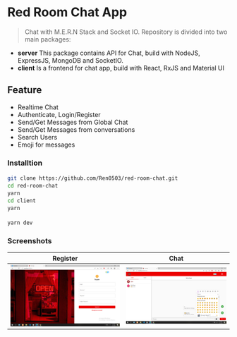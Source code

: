 # Red Room Chat App

> Chat with M.E.R.N Stack and Socket IO. Repository is divided into two main packages:

- **server** This package contains API for Chat, build with NodeJS, ExpressJS, MongoDB and SocketIO.
- **client** Is a frontend for chat app, build with React, RxJS and Material UI

## Feature

- Realtime Chat
- Authenticate, Login/Register
- Send/Get Messages from Global Chat
- Send/Get Messages from conversations
- Search Users
- Emoji for messages

### Installtion
``` sh
git clone https://github.com/Ren0503/red-room-chat.git
cd red-room-chat
yarn
cd client 
yarn

yarn dev
```
### Screenshots
|                                                                        Register                                        |                                        Chat                                        |
| :--------------------------------------------------------------------------------: | :------------------------------------------------------------------------------------: | 
| ![](https://github.com/Ren0503/red-room-chat/blob/main/assets/158671804_252953919701786_8682427780809811938_n.png) | ![](https://github.com/Ren0503/red-room-chat/blob/main/assets/157899916_2903715699916579_1088832129890541450_n.png) | 